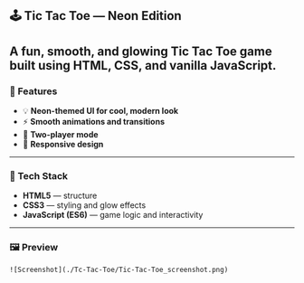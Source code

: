 ## 🕹️ Tic Tac Toe — Neon Edition

A fun, smooth, and glowing **Tic Tac Toe** game built using **HTML, CSS, and vanilla JavaScript**.
---

### 🎨 Features

* 💡 **Neon-themed UI for cool, modern look**
* ⚡ **Smooth animations and transitions**
* 👥 **Two-player mode**
* 📱 **Responsive design**
---

### 🧠 Tech Stack

* **HTML5** — structure
* **CSS3** — styling and glow effects
* **JavaScript (ES6)** — game logic and interactivity
---

### 🖼️ Preview

`![Screenshot](./Tc-Tac-Toe/Tic-Tac-Toe_screenshot.png)`



